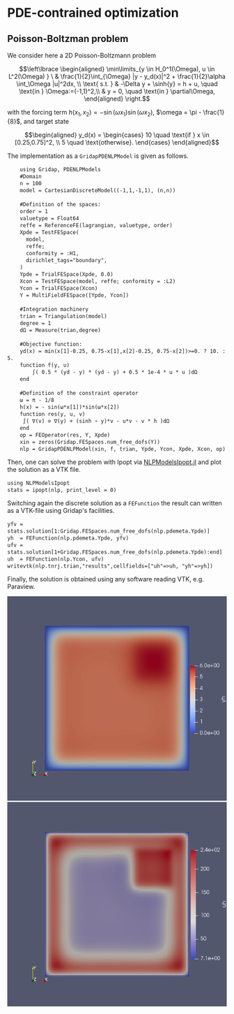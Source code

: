# PDE-contrained optimization
## Poisson-Boltzman problem

We consider here a 2D Poisson-Boltzmann problem
```math
\left\lbrace
\begin{aligned}
\min\limits_{y \in H_0^1(\Omega), u \in L^2(\Omega) } \  & \frac{1}{2}\int_{\Omega} |y - y_d(x)|^2 + \frac{1}{2}\alpha \int_\Omega |u|^2dx, \\
\text{ s.t. } & -\Delta y + \sinh{y} = h + u, \quad \text{in } \Omega:=(-1,1)^2,\\
                  & y = 0, \quad \text{in } \partial\Omega,
\end{aligned}
\right.
```
with the forcing term $h(x_1,x_2)=-\sin(\omega x_1) \sin(\omega x_2)$, $\omega = \pi - \frac{1}{8}$, and target state
```math
\begin{aligned}
    y_d(x) = \begin{cases}
    10 \quad \text{if } x \in [0.25,0.75]^2, \\
    5 \quad \text{otherwise}.
    \end{cases}
\end{aligned}
```

The implementation as a `GridapPDENLPModel` is given as follows.

```
    using Gridap, PDENLPModels
    #Domain
    n = 100
    model = CartesianDiscreteModel((-1,1,-1,1), (n,n))

    #Definition of the spaces:
    order = 1
    valuetype = Float64
    reffe = ReferenceFE(lagrangian, valuetype, order)
    Xpde = TestFESpace(
      model,
      reffe;
      conformity = :H1,
      dirichlet_tags="boundary",
    )
    Ypde = TrialFESpace(Xpde, 0.0)
    Xcon = TestFESpace(model, reffe; conformity = :L2)
    Ycon = TrialFESpace(Xcon)
    Y = MultiFieldFESpace([Ypde, Ycon])

    #Integration machinery
    trian = Triangulation(model)
    degree = 1
    dΩ = Measure(trian,degree)

    #Objective function:
    yd(x) = min(x[1]-0.25, 0.75-x[1],x[2]-0.25, 0.75-x[2])>=0. ? 10. : 5.
    function f(y, u)
        ∫( 0.5 * (yd - y) * (yd - y) + 0.5 * 1e-4 * u * u )dΩ
    end

    #Definition of the constraint operator
    ω = π - 1/8
    h(x) = - sin(ω*x[1])*sin(ω*x[2])
    function res(y, u, v)
     ∫( ∇(v) ⊙ ∇(y) + (sinh ∘ y)*v - u*v - v * h )dΩ
    end
    op = FEOperator(res, Y, Xpde)
    xin = zeros(Gridap.FESpaces.num_free_dofs(Y))
    nlp = GridapPDENLPModel(xin, f, trian, Ypde, Ycon, Xpde, Xcon, op)
```

Then, one can solve the problem with Ipopt via [NLPModelsIpopt.jl](https://github.com/JuliaSmoothOptimizers/NLPModelsIpopt.jl) and plot the solution as a VTK file.
```
using NLPModelsIpopt
stats = ipopt(nlp, print_level = 0)
```
Switching again the discrete solution as a `FEFunction` the result can written as a VTK-file using Gridap's facilities.
```
yfv = stats.solution[1:Gridap.FESpaces.num_free_dofs(nlp.pdemeta.Ypde)]
yh  = FEFunction(nlp.pdemeta.Ypde, yfv)
ufv = stats.solution[1+Gridap.FESpaces.num_free_dofs(nlp.pdemeta.Ypde):end]
uh  = FEFunction(nlp.Ycon, ufv)
writevtk(nlp.tnrj.trian,"results",cellfields=["uh"=>uh, "yh"=>yh])
```
Finally, the solution is obtained using any software reading VTK, e.g. Paraview.

![Solution of P-B equation](fig/2dPBy.png)![Control of P-B equation](fig/2dPBu.png)
